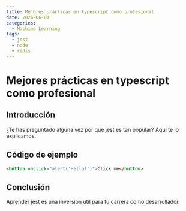 ```yaml
---
title: Mejores prácticas en typescript como profesional
date: 2026-06-01
categories:
  - Machine Learning
tags:
  - jest
  - node
  - redis
---
```


# Mejores prácticas en typescript como profesional

## Introducción

¿Te has preguntado alguna vez por qué jest es tan popular? Aquí te lo explicamos.

## Código de ejemplo

```html
<button onclick="alert('Hello!')">Click me</button>
```

## Conclusión

Aprender jest es una inversión útil para tu carrera como desarrollador.